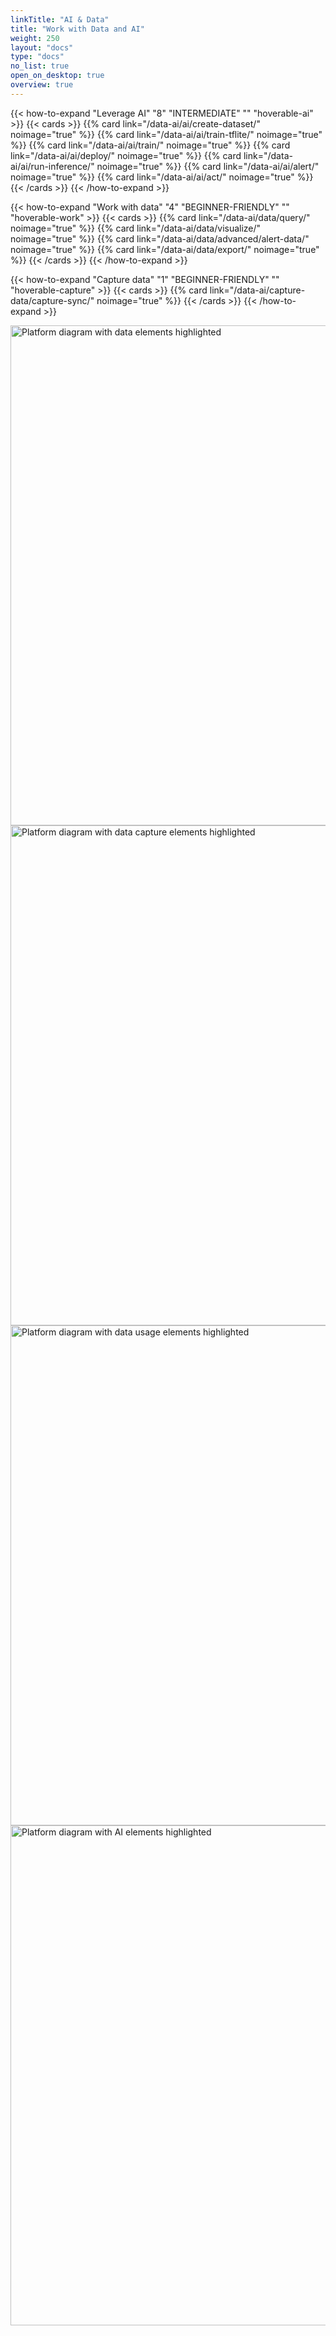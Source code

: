```yaml
---
linkTitle: "AI & Data"
title: "Work with Data and AI"
weight: 250
layout: "docs"
type: "docs"
no_list: true
open_on_desktop: true
overview: true
---
```


<!-- TODO: make this into a proper page, just wanted to save some info -->

<!-- Machine learning (ML) provides your machines with the ability to adjust their behavior based on models that recognize patterns or make predictions.

Common use cases include:

- Object detection, which enables machines to detect people, animals, plants, or other objects with bounding boxes, and to perform actions when they are detected.
- Object classification, which enables machines to separate people, animals, plants, or other objects into predefined categories based on their characteristics, and to perform different actions based on the classes of objects.
- Speech recognition, natural language processing, and speech synthesis, which enable machines to verbally communicate with us. -->

<!-- Need to use upside down logic because using Subsequent-sibling combinator -->
<div class="upside-down">

{{< how-to-expand "Leverage AI" "8" "INTERMEDIATE" "" "hoverable-ai" >}}
{{< cards >}}
{{% card link="/data-ai/ai/create-dataset/" noimage="true" %}}
{{% card link="/data-ai/ai/train-tflite/" noimage="true" %}}
{{% card link="/data-ai/ai/train/" noimage="true" %}}
{{% card link="/data-ai/ai/deploy/" noimage="true" %}}
{{% card link="/data-ai/ai/run-inference/" noimage="true" %}}
{{% card link="/data-ai/ai/alert/" noimage="true" %}}
{{% card link="/data-ai/ai/act/" noimage="true" %}}
{{< /cards >}}
{{< /how-to-expand >}}

{{< how-to-expand "Work with data" "4" "BEGINNER-FRIENDLY" "" "hoverable-work" >}}
{{< cards >}}
{{% card link="/data-ai/data/query/" noimage="true" %}}
{{% card link="/data-ai/data/visualize/" noimage="true" %}}
{{% card link="/data-ai/data/advanced/alert-data/" noimage="true" %}}
{{% card link="/data-ai/data/export/" noimage="true" %}}
{{< /cards >}}
{{< /how-to-expand >}}

{{< how-to-expand "Capture data" "1" "BEGINNER-FRIENDLY" "" "hoverable-capture" >}}
{{< cards >}}
{{% card link="/data-ai/capture-data/capture-sync/" noimage="true" %}}
{{< /cards >}}
{{< /how-to-expand >}}

<img src="../platform/platform-data-all.svg" alt="Platform diagram with data elements highlighted" class="aligncenter imgzoom medium-zoom-image" id="data-platform-all" style="width:800px" >
<img src="../platform/platform-data-capture.svg" alt="Platform diagram with data capture elements highlighted" class="aligncenter imgzoom medium-zoom-image" id="data-platform-capture" style="width:800px" >
<img src="../platform/platform-data-work.svg" alt="Platform diagram with data usage elements highlighted" class="aligncenter imgzoom medium-zoom-image" id="data-platform-work" style="width:800px" >
<img src="../platform/platform-data-ai.svg" alt="Platform diagram with AI elements highlighted" class="aligncenter imgzoom medium-zoom-image" id="data-platform-ai" style="width:800px" >

</div>
